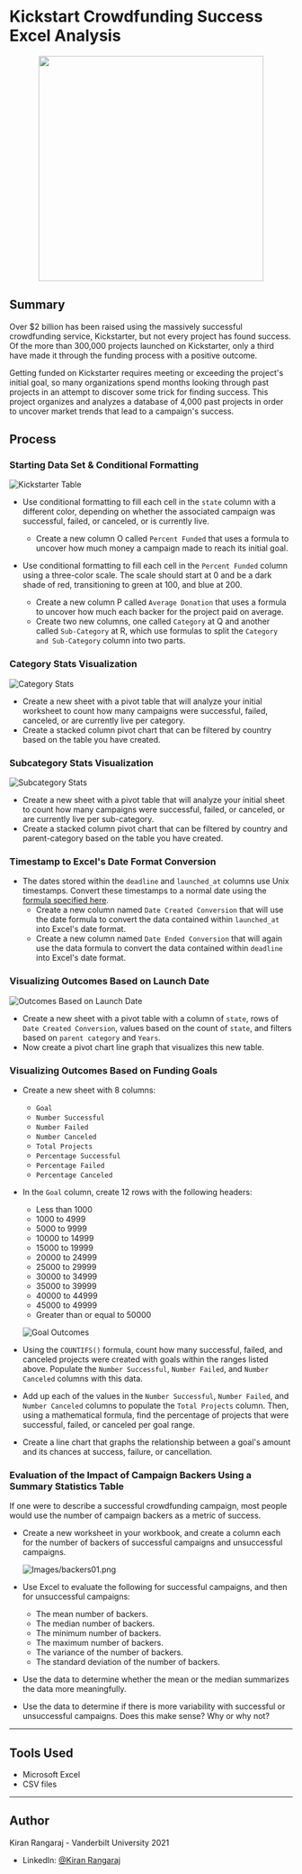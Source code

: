 # Kickstart Crowdfunding Success Excel Analysis

<p align="center">
  <img src="Images/kickstarterLogo.png" width="400">
</p>

## Summary ##

Over $2 billion has been raised using the massively successful crowdfunding service, Kickstarter, but not every project has found success. Of the more than 300,000 projects launched on Kickstarter, only a third have made it through the funding process with a positive outcome.

Getting funded on Kickstarter requires meeting or exceeding the project's initial goal, so many organizations spend months looking through past projects in an attempt to discover some trick for finding success. This project organizes and analyzes a database of 4,000 past projects in order to uncover market trends that lead to a campaign's success.

## Process ##

### Starting Data Set & Conditional Formatting
![Kickstarter Table](Images/FullTable.PNG)
* Use conditional formatting to fill each cell in the `state` column with a different color, depending on whether the associated campaign was successful, failed, or canceled, or is currently live.
  * Create a new column O called `Percent Funded` that uses a formula to uncover how much money a campaign made to reach its initial goal.

* Use conditional formatting to fill each cell in the `Percent Funded` column using a three-color scale. The scale should start at 0 and be a dark shade of red, transitioning to green at 100, and blue at 200.
  * Create a new column P called `Average Donation` that uses a formula to uncover how much each backer for the project paid on average.
  * Create two new columns, one called `Category` at Q and another called `Sub-Category` at R, which use formulas to split the `Category and Sub-Category` column into two parts.

### Category Stats Visualization
  ![Category Stats](Images/CategoryStats.png)
  * Create a new sheet with a pivot table that will analyze your initial worksheet to count how many campaigns were successful, failed, canceled, or are currently live per category.
  * Create a stacked column pivot chart that can be filtered by country based on the table you have created.

### Subcategory Stats Visualization
  ![Subcategory Stats](Images/SubcategoryStats.png)
  * Create a new sheet with a pivot table that will analyze your initial sheet to count how many campaigns were successful, failed, or canceled, or are currently live per sub-category.
  * Create a stacked column pivot chart that can be filtered by country and parent-category based on the table you have created.

### Timestamp to Excel's Date Format Conversion
* The dates stored within the `deadline` and `launched_at` columns use Unix timestamps. Convert these timestamps to a normal date using the [formula specified here](https://www.extendoffice.com/documents/excel/2473-excel-timestamp-to-date.html).
  * Create a new column named `Date Created Conversion` that will use the date formula to convert the data contained within `launched_at` into Excel's date format.
  * Create a new column named `Date Ended Conversion` that will again use the data formula to convert the data contained within `deadline` into Excel's date format.

### Visualizing Outcomes Based on Launch Date 
  ![Outcomes Based on Launch Date](Images/LaunchDateOutcomes.png)
  * Create a new sheet with a pivot table with a column of `state`, rows of `Date Created Conversion`, values based on the count of `state`, and filters based on `parent category` and `Years`.
  * Now create a pivot chart line graph that visualizes this new table.

### Visualizing Outcomes Based on Funding Goals
* Create a new sheet with 8 columns:
  * `Goal`
  * `Number Successful`
  * `Number Failed`
  * `Number Canceled`
  * `Total Projects`
  * `Percentage Successful`
  * `Percentage Failed`
  * `Percentage Canceled`

* In the `Goal` column, create 12 rows with the following headers:
  * Less than 1000
  * 1000 to 4999
  * 5000 to 9999
  * 10000 to 14999
  * 15000 to 19999
  * 20000 to 24999
  * 25000 to 29999
  * 30000 to 34999
  * 35000 to 39999
  * 40000 to 44999
  * 45000 to 49999
  * Greater than or equal to 50000

  ![Goal Outcomes](Images/GoalOutcomes.png)
* Using the `COUNTIFS()` formula, count how many successful, failed, and canceled projects were created with goals within the ranges listed above. Populate the `Number Successful`, `Number Failed`, and `Number Canceled` columns with this data.
* Add up each of the values in the `Number Successful`, `Number Failed`, and `Number Canceled` columns to populate the `Total Projects` column. Then, using a mathematical formula, find the percentage of projects that were successful, failed, or canceled per goal range.
* Create a line chart that graphs the relationship between a goal's amount and its chances at success, failure, or cancellation.

### Evaluation of the Impact of Campaign Backers Using a Summary Statistics Table 
If one were to describe a successful crowdfunding campaign, most people would use the number of campaign backers as a metric of success. 

* Create a new worksheet in your workbook, and create a column each for the number of backers of successful campaigns and unsuccessful campaigns.

  ![Images/backers01.png](Images/Backers.png)
* Use Excel to evaluate the following for successful campaigns, and then for unsuccessful campaigns:
  * The mean number of backers.
  * The median number of backers.
  * The minimum number of backers.
  * The maximum number of backers.
  * The variance of the number of backers.
  * The standard deviation of the number of backers.

* Use the data to determine whether the mean or the median summarizes the data more meaningfully.
* Use the data to determine if there is more variability with successful or unsuccessful campaigns. Does this make sense? Why or why not?

---

## Tools Used ##
* Microsoft Excel
* CSV files

---

## Author ##
Kiran Rangaraj - Vanderbilt University 2021
* LinkedIn: [@Kiran Rangaraj](https://www.linkedin.com/in/kiranrangaraj/)
